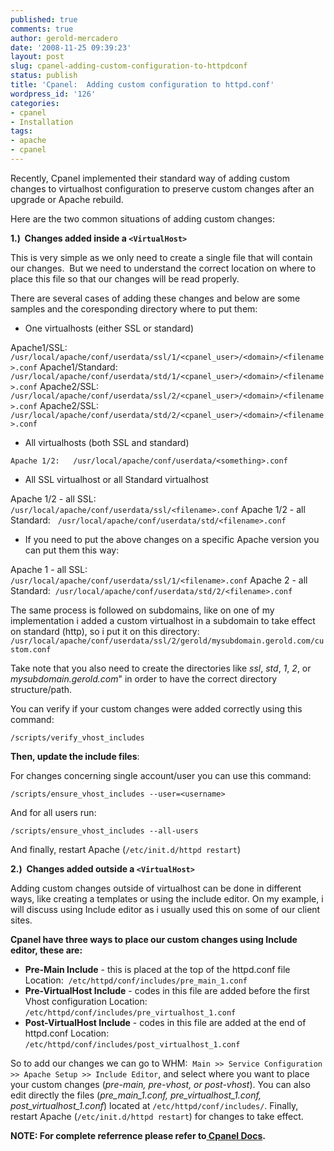 ```yaml
---
published: true
comments: true
author: gerold-mercadero
date: '2008-11-25 09:39:23'
layout: post
slug: cpanel-adding-custom-configuration-to-httpdconf
status: publish
title: 'Cpanel:  Adding custom configuration to httpd.conf'
wordpress_id: '126'
categories:
- cpanel
- Installation
tags:
- apache
- cpanel
---
```


Recently, Cpanel implemented their standard way of adding custom changes to virtualhost configuration to preserve custom changes after an upgrade or Apache rebuild.

Here are the two common situations of adding custom changes:

**1.)  Changes added inside a `<VirtualHost>`**

This is very simple as we only need to create a single file that will contain our changes.  But we need to understand the correct location on where to place this file so that our changes will be read properly.

There are several cases of adding these changes and below are some samples and the coresponding directory where to put them:

* One virtualhosts (either SSL or standard)

Apache1/SSL:  `/usr/local/apache/conf/userdata/ssl/1/<cpanel_user>/<domain>/<filename>.conf`
Apache1/Standard:   `/usr/local/apache/conf/userdata/std/1/<cpanel_user>/<domain>/<filename>.conf`
Apache2/SSL:   `/usr/local/apache/conf/userdata/ssl/2/<cpanel_user>/<domain>/<filename>.conf`
Apache2/SSL:   `/usr/local/apache/conf/userdata/std/2/<cpanel_user>/<domain>/<filename>.conf`

* All virtualhosts (both SSL and standard)

`Apache 1/2:   /usr/local/apache/conf/userdata/<something>.conf`

* All SSL virtualhost or all Standard virtualhost

Apache 1/2 - all SSL:  `/usr/local/apache/conf/userdata/ssl/<filename>.conf`
Apache 1/2 - all Standard:   `/usr/local/apache/conf/userdata/std/<filename>.conf`

* If you need to put the above changes on a specific Apache version you can put them this way:

Apache 1 - all SSL:   `/usr/local/apache/conf/userdata/ssl/1/<filename>.conf`
Apache 2 - all Standard:  `/usr/local/apache/conf/userdata/std/2/<filename>.conf`

The same process is followed on subdomains, like on one of my implementation i added a custom virtualhost in a subdomain to take effect on standard (http), so i put it on this directory:
`/usr/local/apache/conf/userdata/ssl/2/gerold/mysubdomain.gerold.com/custom.conf`

Take note that you also need to create the directories like *ssl*, *std*, *1*, *2*, or *mysubdomain.gerold.com*" in order to have the correct directory structure/path.

You can verify if your custom changes were added correctly using this command:
```
/scripts/verify_vhost_includes
```

**Then, update the include files**:

For changes concerning single account/user you can use this command:
```
/scripts/ensure_vhost_includes --user=<username>
```
And for all users run:
```
/scripts/ensure_vhost_includes --all-users
```

And finally, restart Apache (`/etc/init.d/httpd restart`)

**2.)  Changes added outside a `<VirtualHost>`**

Adding custom changes outside of virtualhost can be done in different ways, like creating a templates or using the include editor.
On my example, i will discuss using Include editor as i usually used this on some of our client sites.

**Cpanel have three ways to place our custom changes using Include editor, these are:**

* **Pre-Main Include** - this is placed at the top of the httpd.conf file
Location:  `/etc/httpd/conf/includes/pre_main_1.conf`
* **Pre-VirtualHost Include** - codes in this file are added before the first Vhost configuration
Location:  `/etc/httpd/conf/includes/pre_virtualhost_1.conf`
* **Post-VirtualHost Include** - codes in this file are added at the end of httpd.conf
Location:  `/etc/httpd/conf/includes/post_virtualhost_1.conf`

So to add our changes we can go to WHM:  `Main >> Service Configuration >> Apache Setup >> Include Editor`, and select where you want to place your custom changes (*pre-main, pre-vhost, or post-vhost*).
You can also edit directly the files (*pre_main_1.conf, pre_virtualhost_1.conf, post_virtualhost_1.conf*) located at `/etc/httpd/conf/includes/`.
Finally, restart Apache (`/etc/init.d/httpd restart`) for changes to take effect.

**NOTE: For complete referrence please refer to[ Cpanel Docs](http://www.cpanel.net/support/docs/ea/ea3/customdirectives.html).**
